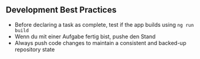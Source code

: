 ## Development Best Practices

- Before declaring a task as complete, test if the app builds using `ng run build`
- Wenn du mit einer Aufgabe fertig bist, pushe den Stand
- Always push code changes to maintain a consistent and backed-up repository state